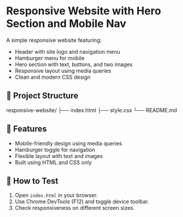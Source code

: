 # Responsive Website with Hero Section and Mobile Nav

A simple responsive website featuring:

- Header with site logo and navigation menu
- Hamburger menu for mobile
- Hero section with text, buttons, and two images
- Responsive layout using media queries
- Clean and modern CSS design

## 📁 Project Structure

responsive-website/
├── index.html
├── style.css
└── README.md

## 📱 Features

- Mobile-friendly design using media queries
- Hamburger toggle for navigation
- Flexible layout with text and images
- Built using HTML and CSS only

## 🧪 How to Test

1. Open `index.html` in your browser.
2. Use Chrome DevTools (F12) and toggle device toolbar.
3. Check responsiveness on different screen sizes.

